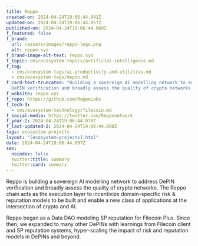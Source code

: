 ```yaml
---
title: Reppo
created-on: 2024-04-24T19:06:44.041Z
updated-on: 2024-04-24T19:06:44.057Z
published-on: 2024-04-24T19:06:44.068Z
f_featured: false
f_brand:
  url: /assets/images/reppo-logo.png
  alt: reppo.xyz
f_brand-image-alt-text: reppo.xyz
f_topic: cms/ecosystem-topics/artificial-intelligence.md
f_tag:
  - cms/ecosystem-tags/ai-productivity-and-utilities.md
  - cms/ecosystem-tags/depin.md
f_card-text-truncated: "Building a sovereign AI modelling network to address
  DePIN verification and broadly assess the quality of crypto networks. "
f_website: reppo.xyz
f_repo: https://github.com/ReppoLabs
f_tech-3:
  - cms/ecosystem-technology/filecoin.md
f_social-media: https://twitter.com/Repponetwork
f_year-2: 2024-04-24T19:06:44.078Z
f_last-updated-2: 2024-04-24T19:06:44.090Z
tags: ecosystem-projects
layout: "[ecosystem-projects].html"
date: 2024-04-24T19:06:44.097Z
seo:
  noindex: false
  twitter:title: summary
  twitter:card: summary
---
```

Reppo is building a sovereign AI modelling network to address DePIN verification and broadly assess the quality of crypto networks. The Reppo chain acts as the execution layer to incentivize domain-specific risk & reputation models to be built and enable a new class of applications at the intersection of crypto and AI.

Reppo began as a Data DAO modeling SP reputation for Filecoin Plus. Since then, we expanded to many other DePINs with learnings from Filecoin client and SP reputation systems, hyper-scaling the impact of risk and reputation models in DePINs and beyond.